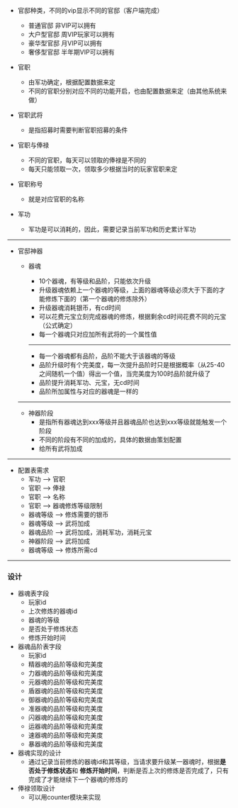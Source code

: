 +   官邸种类，不同的vip显示不同的官邸（客户端完成）
	*   普通官邸	非VIP可以拥有
	*   大户型官邸	周VIP玩家可以拥有
	*   豪华型官邸	月VIP可以拥有
	*   奢侈型官邸	半年期VIP可以拥有

+   官职
	*   由军功确定，根据配置数据来定
	*   不同的官职分别对应不同的功能开启，也由配置数据来定（由其他系统来做）

+   官职武将
	*   是指招募时需要判断官职招募的条件

+   官职与俸禄
	*   不同的官职，每天可以领取的俸禄是不同的
	*   每天只能领取一次，领取多少根据当时的玩家官职来定

+   官职称号
	*   就是对应官职的名称

+   军功
	*   军功是可以消耗的，因此，需要记录当前军功和历史累计军功	

----

+   官邸神器
	*   器魂
	 	*   10个器魂，有等级和品阶，只能依次升级
	 	*   升级器魂依赖上一个器魂的等级，上面的器魂等级必须大于下面的才能修炼下面的（第一个器魂的修炼除外）
	 	*   升级器魂消耗银币，有cd时间
	 	*   可以花费元宝立刻完成器魂的修炼，根据剩余cd时间花费不同的元宝（公式确定）
	 	*   每一个器魂只对应加所有武将的一个属性值

		----	
		*   每一个器魂都有品阶，品阶不能大于该器魂的等级
	 	*   品阶升级时有个完美度，每一次提升品阶时只是根据概率（从25-40之间随机一个值）得出一个值，当完美度为100时品阶就升级了
	 	*   品阶提升消耗军功、元宝，无cd时间
	 	*   品阶所加属性与对应的器魂是一样的

	----
	*   神器阶段
		*   是指所有器魂达到xxx等级并且器魂品阶也达到xxx等级就能触发一个阶段
		*   不同的阶段有不同的加成的，具体的数据由策划配置
		*   给所有武将加成


----
+   配置表需求
	*   军功 --> 官职
	*   官职 --> 俸禄
	*   官职 --> 名称
	*   官职 --> 器魂修炼等级限制
	*   器魂等级 --> 修炼需要的银币
	*   器魂等级 --> 武将加成
	*   器魂品阶 --> 武将加成，消耗军功，消耗元宝
	*   神器阶段 --> 武将加成
	*   器魂等级 --> 修炼所需cd

----
### 设计 ###
+   器魂表字段
	*   玩家id
	*   上次修炼的器魂id
	*   器魂的等级
	*   是否处于修炼状态
	*   修炼开始时间
+   器魂品阶表字段
	*   玩家id
	*   精器魂的品阶等级和完美度
	*   力器魂的品阶等级和完美度
	*   元器魂的品阶等级和完美度
	*   盾器魂的品阶等级和完美度
	*   御器魂的品阶等级和完美度
	*   准器魂的品阶等级和完美度
	*   闪器魂的品阶等级和完美度
	*   运器魂的品阶等级和完美度
	*   速器魂的品阶等级和完美度
	*   暴器魂的品阶等级和完美度
+   器魂实现的设计
	*   通过记录当前修炼的器魂id和其等级，当请求要升级某一器魂时，根据**是否处于修炼状态**和
		**修炼开始时间**，判断是否上次的修炼是否完成了，只有完成了才能继续下一个器魂的修炼的
+   俸禄领取设计
	*   可以用counter模块来实现

